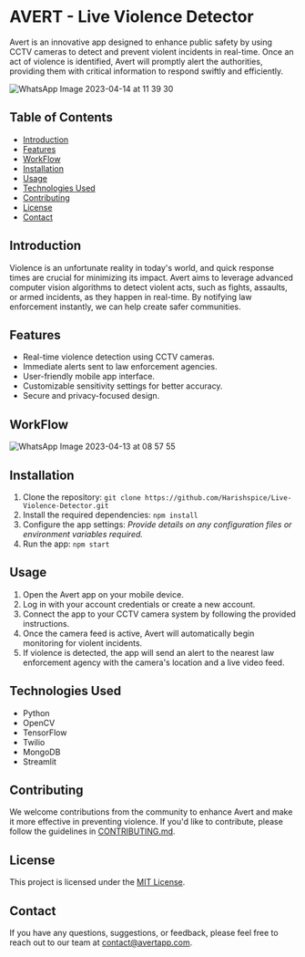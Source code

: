 # AVERT - Live Violence Detector

Avert is an innovative app designed to enhance public safety by using CCTV cameras to detect and prevent violent incidents in real-time. Once an act of violence is identified, Avert will promptly alert the authorities, providing them with critical information to respond swiftly and efficiently.


![WhatsApp Image 2023-04-14 at 11 39 30](https://github.com/Harishspice/Live-Violence-Detector/assets/117935868/5fded68b-6937-40b0-a81b-9a676c526543)


## Table of Contents

- [Introduction](#introduction)
- [Features](#features)
- [WorkFlow](#workflow)
- [Installation](#installation)
- [Usage](#usage)
- [Technologies Used](#technologies-used)
- [Contributing](#contributing)
- [License](#license)
- [Contact](#contact)

## Introduction

Violence is an unfortunate reality in today's world, and quick response times are crucial for minimizing its impact. Avert aims to leverage advanced computer vision algorithms to detect violent acts, such as fights, assaults, or armed incidents, as they happen in real-time. By notifying law enforcement instantly, we can help create safer communities.

## Features

- Real-time violence detection using CCTV cameras.
- Immediate alerts sent to law enforcement agencies.
- User-friendly mobile app interface.
- Customizable sensitivity settings for better accuracy.
- Secure and privacy-focused design.

## WorkFlow


![WhatsApp Image 2023-04-13 at 08 57 55](https://github.com/Harishspice/Live-Violence-Detector/assets/117935868/dcc7191e-35e7-432b-94b4-5f9f35707008)


## Installation


1. Clone the repository: `git clone https://github.com/Harishspice/Live-Violence-Detector.git`
2. Install the required dependencies: `npm install`
3. Configure the app settings: _Provide details on any configuration files or environment variables required._
4. Run the app: `npm start`

## Usage

1. Open the Avert app on your mobile device.
2. Log in with your account credentials or create a new account.
3. Connect the app to your CCTV camera system by following the provided instructions.
4. Once the camera feed is active, Avert will automatically begin monitoring for violent incidents.
5. If violence is detected, the app will send an alert to the nearest law enforcement agency with the camera's location and a live video feed.

## Technologies Used

- Python
- OpenCV
- TensorFlow
- Twilio
- MongoDB
- Streamlit


## Contributing

We welcome contributions from the community to enhance Avert and make it more effective in preventing violence. If you'd like to contribute, please follow the guidelines in [CONTRIBUTING.md](CONTRIBUTING.md).

## License

This project is licensed under the [MIT License](LICENSE).

## Contact

If you have any questions, suggestions, or feedback, please feel free to reach out to our team at [contact@avertapp.com](mailto:harishr.shankar@gmail.com).

